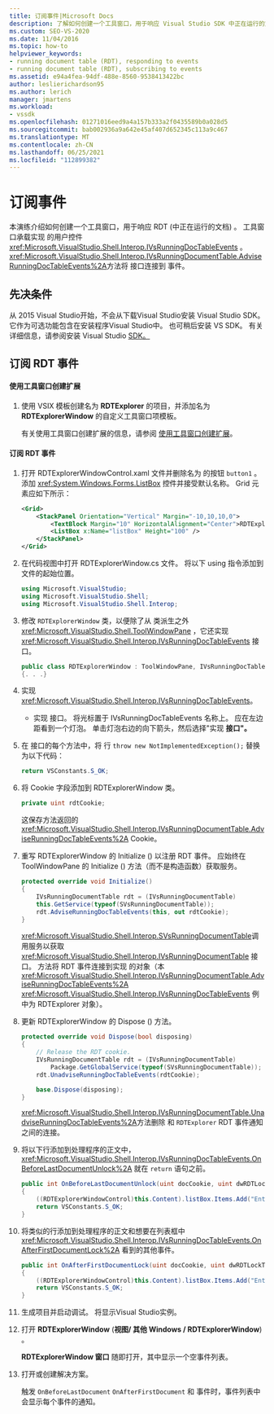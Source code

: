 ```yaml
---
title: 订阅事件|Microsoft Docs
description: 了解如何创建一个工具窗口，用于响应 Visual Studio SDK 中正在运行的文档表中的事件。
ms.custom: SEO-VS-2020
ms.date: 11/04/2016
ms.topic: how-to
helpviewer_keywords:
- running document table (RDT), responding to events
- running document table (RDT), subscribing to events
ms.assetid: e94a4fea-94df-488e-8560-9538413422bc
author: leslierichardson95
ms.author: lerich
manager: jmartens
ms.workload:
- vssdk
ms.openlocfilehash: 01271016eed9a4a157b333a2f0435589b0a028d5
ms.sourcegitcommit: bab002936a9a642e45af407d652345c113a9c467
ms.translationtype: MT
ms.contentlocale: zh-CN
ms.lasthandoff: 06/25/2021
ms.locfileid: "112899382"
---
```

# <a name="subscribing-to-an-event"></a>订阅事件
本演练介绍如何创建一个工具窗口，用于响应 RDT (中正在运行的文档) 。 工具窗口承载实现 的用户控件 <xref:Microsoft.VisualStudio.Shell.Interop.IVsRunningDocTableEvents> 。 <xref:Microsoft.VisualStudio.Shell.Interop.IVsRunningDocumentTable.AdviseRunningDocTableEvents%2A>方法将 接口连接到 事件。

## <a name="prerequisites"></a>先决条件
 从 2015 Visual Studio开始，不会从下载Visual Studio安装 Visual Studio SDK。 它作为可选功能包含在安装程序Visual Studio中。 也可稍后安装 VS SDK。 有关详细信息，请参阅安装 Visual Studio [SDK。](../extensibility/installing-the-visual-studio-sdk.md)

## <a name="subscribing-to-rdt-events"></a>订阅 RDT 事件

#### <a name="to-create-an-extension-with-a-tool-window"></a>使用工具窗口创建扩展

1. 使用 VSIX 模板创建名为 **RDTExplorer** 的项目，并添加名为 **RDTExplorerWindow** 的自定义工具窗口项模板。

     有关使用工具窗口创建扩展的信息，请参阅 [使用工具窗口创建扩展](../extensibility/creating-an-extension-with-a-tool-window.md)。

#### <a name="to-subscribe-to-rdt-events"></a>订阅 RDT 事件

1. 打开 RDTExplorerWindowControl.xaml 文件并删除名为 的按钮 `button1` 。 添加 <xref:System.Windows.Forms.ListBox> 控件并接受默认名称。 Grid 元素应如下所示：

    ```xml
    <Grid>
        <StackPanel Orientation="Vertical" Margin="-10,10,10,0">
            <TextBlock Margin="10" HorizontalAlignment="Center">RDTExplorerWindow</TextBlock>
            <ListBox x:Name="listBox" Height="100" />
        </StackPanel>
    </Grid>
    ```

2. 在代码视图中打开 RDTExplorerWindow.cs 文件。 将以下 using 指令添加到文件的起始位置。

    ```csharp
    using Microsoft.VisualStudio;
    using Microsoft.VisualStudio.Shell;
    using Microsoft.VisualStudio.Shell.Interop;
    ```

3. 修改 `RDTExplorerWindow` 类，以便除了从 类派生之外 <xref:Microsoft.VisualStudio.Shell.ToolWindowPane> ，它还实现 <xref:Microsoft.VisualStudio.Shell.Interop.IVsRunningDocTableEvents> 接口。

    ```csharp
    public class RDTExplorerWindow : ToolWindowPane, IVsRunningDocTableEvents
    {. . .}
    ```

4. 实现 <xref:Microsoft.VisualStudio.Shell.Interop.IVsRunningDocTableEvents>。

    - 实现 接口。 将光标置于 IVsRunningDocTableEvents 名称上。 应在左边距看到一个灯泡。 单击灯泡右边的向下箭头，然后选择"实现 **接口"。**

5. 在 接口的每个方法中，将 行 `throw new NotImplementedException();` 替换为以下代码：

    ```csharp
    return VSConstants.S_OK;
    ```

6. 将 Cookie 字段添加到 RDTExplorerWindow 类。

    ```csharp
    private uint rdtCookie;
    ```

     这保存方法返回的 <xref:Microsoft.VisualStudio.Shell.Interop.IVsRunningDocumentTable.AdviseRunningDocTableEvents%2A> Cookie。

7. 重写 RDTExplorerWindow 的 Initialize () 以注册 RDT 事件。 应始终在 ToolWindowPane 的 Initialize () 方法（而不是构造函数）获取服务。

    ```csharp
    protected override void Initialize()
    {
        IVsRunningDocumentTable rdt = (IVsRunningDocumentTable)
        this.GetService(typeof(SVsRunningDocumentTable));
        rdt.AdviseRunningDocTableEvents(this, out rdtCookie);
    }
    ```

     <xref:Microsoft.VisualStudio.Shell.Interop.SVsRunningDocumentTable>调用服务以获取 <xref:Microsoft.VisualStudio.Shell.Interop.IVsRunningDocumentTable> 接口。 方法将 RDT 事件连接到实现 的对象（本 <xref:Microsoft.VisualStudio.Shell.Interop.IVsRunningDocumentTable.AdviseRunningDocTableEvents%2A> <xref:Microsoft.VisualStudio.Shell.Interop.IVsRunningDocTableEvents> 例中为 RDTExplorer 对象）。

8. 更新 RDTExplorerWindow 的 Dispose () 方法。

    ```csharp
    protected override void Dispose(bool disposing)
    {
        // Release the RDT cookie.
        IVsRunningDocumentTable rdt = (IVsRunningDocumentTable)
            Package.GetGlobalService(typeof(SVsRunningDocumentTable));
        rdt.UnadviseRunningDocTableEvents(rdtCookie);

        base.Dispose(disposing);
    }
    ```

     <xref:Microsoft.VisualStudio.Shell.Interop.IVsRunningDocumentTable.UnadviseRunningDocTableEvents%2A>方法删除 和 `RDTExplorer` RDT 事件通知之间的连接。

9. 将以下行添加到处理程序的正文中， <xref:Microsoft.VisualStudio.Shell.Interop.IVsRunningDocTableEvents.OnBeforeLastDocumentUnlock%2A> 就在 `return` 语句之前。

    ```csharp
    public int OnBeforeLastDocumentUnlock(uint docCookie, uint dwRDTLockType, uint dwReadLocksRemaining, uint dwEditLocksRemaining)
    {
        ((RDTExplorerWindowControl)this.Content).listBox.Items.Add("Entering OnBeforeLastDocumentUnlock");
        return VSConstants.S_OK;
    }
    ```

10. 将类似的行添加到处理程序的正文和想要在列表框中 <xref:Microsoft.VisualStudio.Shell.Interop.IVsRunningDocTableEvents.OnAfterFirstDocumentLock%2A> 看到的其他事件。

    ```csharp
    public int OnAfterFirstDocumentLock(uint docCookie, uint dwRDTLockType, uint dwReadLocksRemaining, uint dwEditLocksRemaining)
    {
        ((RDTExplorerWindowControl)this.Content).listBox.Items.Add("Entering OnAfterFirstDocumentLock");
        return VSConstants.S_OK;
    }
    ```

11. 生成项目并启动调试。 将显示Visual Studio实例。

12. 打开 **RDTExplorerWindow** (**视图/ 其他 Windows / RDTExplorerWindow**) 。

     **RDTExplorerWindow 窗口** 随即打开，其中显示一个空事件列表。

13. 打开或创建解决方案。

     触发 `OnBeforeLastDocument` `OnAfterFirstDocument` 和 事件时，事件列表中会显示每个事件的通知。

